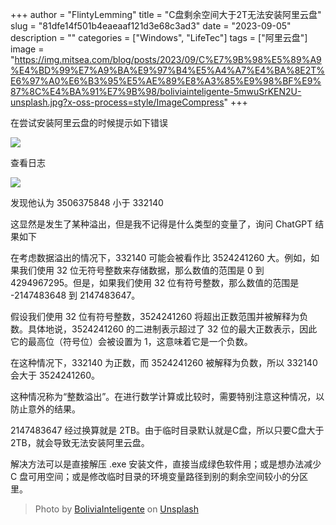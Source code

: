 +++
author = "FlintyLemming"
title = "C盘剩余空间大于2T无法安装阿里云盘"
slug = "81dfe14f501b4eaeaaf121d3e68c3ad3"
date = "2023-09-05"
description = ""
categories = ["Windows", "LifeTec"]
tags = ["阿里云盘"]
image = "https://img.mitsea.com/blog/posts/2023/09/C%E7%9B%98%E5%89%A9%E4%BD%99%E7%A9%BA%E9%97%B4%E5%A4%A7%E4%BA%8E2T%E6%97%A0%E6%B3%95%E5%AE%89%E8%A3%85%E9%98%BF%E9%87%8C%E4%BA%91%E7%9B%98/boliviainteligente-5mwuSrKEN2U-unsplash.jpg?x-oss-process=style/ImageCompress"
+++

在尝试安装阿里云盘的时候提示如下错误

![](https://img.mitsea.com/blog/posts/2023/09/C%E7%9B%98%E5%89%A9%E4%BD%99%E7%A9%BA%E9%97%B4%E5%A4%A7%E4%BA%8E2T%E6%97%A0%E6%B3%95%E5%AE%89%E8%A3%85%E9%98%BF%E9%87%8C%E4%BA%91%E7%9B%98/CleanShot%202023-09-05%20at%2011.32.19%402x.png?x-oss-process=style/ImageCompress)

查看日志

![](https://img.mitsea.com/blog/posts/2023/09/C%E7%9B%98%E5%89%A9%E4%BD%99%E7%A9%BA%E9%97%B4%E5%A4%A7%E4%BA%8E2T%E6%97%A0%E6%B3%95%E5%AE%89%E8%A3%85%E9%98%BF%E9%87%8C%E4%BA%91%E7%9B%98/CleanShot%202023-09-05%20at%2011.36.41%402x.png?x-oss-process=style/ImageCompress)

发现他认为 3506375848 小于 332140

这显然是发生了某种溢出，但是我不记得是什么类型的变量了，询问 ChatGPT 结果如下

在考虑数据溢出的情况下，332140 可能会被看作比 3524241260 大。例如，如果我们使用 32 位无符号整数来存储数据，那么数值的范围是 0 到 4294967295。但是，如果我们使用 32 位有符号整数，那么数值的范围是 -2147483648 到 2147483647。

假设我们使用 32 位有符号整数，3524241260 将超出正数范围并被解释为负数。具体地说，3524241260 的二进制表示超过了 32 位的最大正数表示，因此它的最高位（符号位）会被设置为 1，这意味着它是一个负数。

在这种情况下，332140 为正数，而 3524241260 被解释为负数，所以 332140 会大于 3524241260。

这种情况称为“整数溢出”。在进行数学计算或比较时，需要特别注意这种情况，以防止意外的结果。

2147483647 经过换算就是 2TB。由于临时目录默认就是C盘，所以只要C盘大于 2TB，就会导致无法安装阿里云盘。

解决方法可以是直接解压 .exe 安装文件，直接当成绿色软件用；或是想办法减少 C 盘可用空间；或是修改临时目录的环境变量路径到别的剩余空间较小的分区里。

> Photo by [BoliviaInteligente](https://unsplash.com/@boliviainteligente?utm_source=unsplash&utm_medium=referral&utm_content=creditCopyText) on [Unsplash](https://unsplash.com/photos/a-blurry-image-of-a-yellow-and-brown-background-5mwuSrKEN2U?utm_source=unsplash&utm_medium=referral&utm_content=creditCopyText)
  